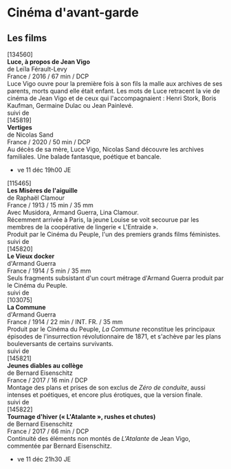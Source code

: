 # Cinéma d'avant-garde

## Les films

[134560]  
**Luce, à propos de Jean Vigo**  
de Leïla Férault-Levy  
France / 2016 / 67 min / DCP  
Luce Vigo ouvre pour la première fois à son fils la malle aux archives de ses parents, morts quand elle était enfant. Les mots de Luce retracent la vie de cinéma de Jean Vigo et de ceux qui l'accompagnaient : Henri Stork, Boris Kaufman, Germaine Dulac ou Jean Painlevé.  
suivi de  
[145819]  
**Vertiges**  
de Nicolas Sand  
France / 2020 / 50 min / DCP  
Au décès de sa mère, Luce Vigo, Nicolas Sand découvre les archives familiales. Une balade fantasque, poétique et bancale.

- ve 11 déc 19h00 JE

[115465]  
**Les Misères de l'aiguille**  
de Raphaël Clamour  
France / 1913 / 15 min / 35 mm  
Avec Musidora, Armand Guerra, Lina Clamour.  
Récemment arrivée à Paris, la jeune Louise se voit secourue par les membres de la coopérative de lingerie « L'Entraide ».  
Produit par le Cinéma du Peuple, l'un des premiers grands films féministes.  
suivi de  
[145820]  
**Le Vieux docker**  
d'Armand Guerra  
France / 1914 / 5 min / 35 mm  
Seuls fragments subsistant d'un court métrage d'Armand Guerra produit par le Cinéma du Peuple.  
suivi de  
[103075]  
**La Commune**  
d'Armand Guerra  
France / 1914 / 22 min / INT. FR. / 35 mm  
Produit par le Cinéma du Peuple, _La Commune_ reconstitue les principaux épisodes de l'insurrection révolutionnaire de 1871, et s'achève par les plans bouleversants de certains survivants.  
suivi de  
[145821]  
**Jeunes diables au collège**  
de Bernard Eisenschitz  
France / 2017 / 16 min / DCP  
Montage des plans et prises de son exclus de _Zéro de conduite_, aussi intenses et poétiques, et encore plus érotiques, que la version finale.  
suivi de  
[145822]  
**Tournage d'hiver (« L'Atalante », rushes et chutes)**  
de Bernard Eisenschitz  
France / 2017 / 66 min / DCP  
Continuité des éléments non montés de _L'Atalante_ de Jean Vigo, commentée par Bernard Eisenschitz.

- ve 11 déc 21h30 JE

